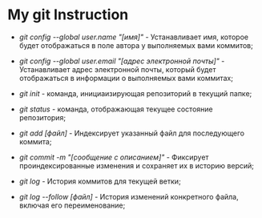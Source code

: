 # My git Instruction

* *git config --global user.name "[имя]"* - Устанавливает имя, которое будет отображаться в поле автора у выполняемых вами коммитов;

* *git config --global user.email "[адрес электронной почты]"* - Устанавливает адрес электронной почты, который будет отображаться в информации о выполняемых вами коммитах;

* *git init* - команда, инициаизирующая репозиторий в текущий папке;

* *git status* - команда, отображающая текущее состояние репозитория;

* *git add [файл]* - Индексирует указанный файл для последующего коммита;

* *git commit -m "[сообщение с описанием]"* - Фиксирует проиндексированные изменения и сохраняет их в историю версий;

* *git log* - История коммитов для текущей ветки;

* *git log --follow [файл]* - История изменений конкретного файла, включая его переименование;